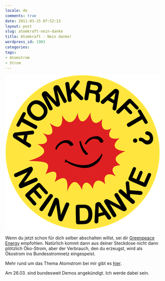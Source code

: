 ```yaml
---
locale: de
comments: true
date: 2011-03-15 07:52:13
layout: post
slug: atomkraft-nein-danke
title: Atomkraft - Nein danke!
wordpress_id: 1903
categories:
tags:
- Atomstrom
- Strom
---
```


[![](/images/2011-03-15-atomkraft-nein-danke/atomkraft-nein-danke.png)](/images/2011-03-15-atomkraft-nein-danke/atomkraft-nein-danke.png)

Wenn du jetzt schon für dich selber abschalten willst, sei dir [Greenpeace Energy](http://www.greenpeace-energy.de/) 
empfohlen. Natürlich kommt dann aus deiner Steckdose nicht dann plötzlich
Öko-Strom, aber der Verbrauch, den du erzeugst, wird als Ökostrom ins
Bundesstromnetz eingespeist.

Mehr rund um das Thema Atomstrom bei mir gibt es
[hier](http://blog.wannawork.de/tag/atomstrom/).

Am 26.03. sind bundesweit Demos angekündigt. Ich werde dabei sein.

